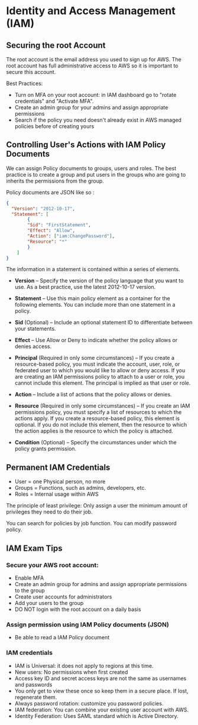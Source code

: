 # Identity and Access Management (IAM)
## Securing the root Account
The root account is the email address you used to sign up for AWS. The root account has full administrative access to AWS so it is important to secure this account. 

Best Practices:
- Turn on MFA on your root account: in IAM dashboard go to "rotate credentials" and "Activate MFA".
- Create an admin group for your admins and assign appropriate permissions
- Search if the policy you need doesn't already exist in AWS managed policies before of creating yours
  

## Controlling User's Actions with IAM Policy Documents
We can assign Policy documents to groups, users and roles. The best practice is to create a group and put users in the groups who are going to inherits the permissions from the group.

Policy documents are JSON like so :
```json
{
  "Version": "2012-10-17",
  "Statement": [
        {
        "Sid": "FirstStatement",
        "Effect": "Allow",
        "Action": ["iam:ChangePassword"],
        "Resource": "*"
        }
    ]
}
```

The information in a statement is contained within a series of elements.

- **Version** – Specify the version of the policy language that you want to use. As a best practice, use the latest 2012-10-17 version.

- **Statement** – Use this main policy element as a container for the following elements. You can include more than one statement in a policy.

- **Sid** (Optional) – Include an optional statement ID to differentiate between your statements.

- **Effect** – Use Allow or Deny to indicate whether the policy allows or denies access.

- **Principal** (Required in only some circumstances) – If you create a resource-based policy, you must indicate the account, user, role, or federated user to which you would like to allow or deny access. If you are creating an IAM permissions policy to attach to a user or role, you cannot include this element. The principal is implied as that user or role.

- **Action** – Include a list of actions that the policy allows or denies.

- **Resource** (Required in only some circumstances) – If you create an IAM permissions policy, you must specify a list of resources to which the actions apply. If you create a resource-based policy, this element is optional. If you do not include this element, then the resource to which the action applies is the resource to which the policy is attached.

- **Condition** (Optional) – Specify the circumstances under which the policy grants permission.

## Permanent IAM Credentials
- User = one Physical person, no more
- Groups = Functions, such as admins, developers, etc.
- Roles = Internal usage within AWS

The principle of least privilege: Only assign a user the minimum amount of privileges they need to do their job.

You can search for policies by job function. You can modify password policy.

## IAM Exam Tips
### Secure your AWS root account:
- Enable MFA
- Create an admin group for admins and assign appropriate permissions to the group
- Create user accounts for administrators
- Add your users to the group
- DO NOT login with the root account on a daily basis


### Assign permission using IAM Policy documents (JSON)
- Be able to read a IAM Policy document

### IAM credentials
- IAM is Universal: it does not apply to regions at this time.
- New users: No permissions when first created
- Access key ID and secret access keys are not the same as usernames and passwords
- You only get to view these once so keep them in a secure place. If lost, regenerate them.
- Always password rotation: customize you password policies.
- IAM federation: You can combine your existing user account with AWS.
- Identity Federation: Uses SAML standard which is Active Directory.